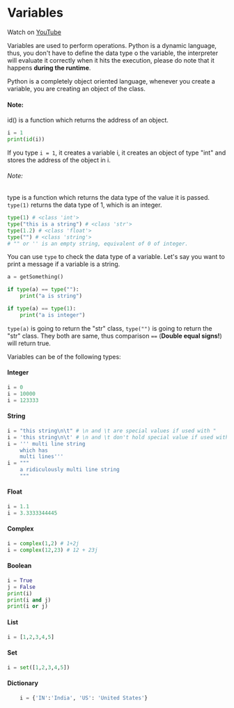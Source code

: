 # Variables

Watch on [YouTube](https://www.youtube.com/watch?v=3_-W0S1VdLo)

Variables are used to perform operations. Python is a dynamic language, thus, you don't have to define the data type o the variable, the interpreter will evaluate it correctly when it hits the execution, please do note that it happens **during the runtime**.

Python is a completely object oriented language, whenever you create a variable, you are creating an object of the class. 

#### Note:

id() is a function which returns the address of an object.

```python
i = 1
print(id(i))
```

If you type `i = 1`, it creates a variable i, it creates an object of type "int" and stores the address of the object in i.

###### Note:
type is a function which returns the data type of the value it is passed. `type(1)` returns the data type of 1, which is an integer.

```python
type(1) # <class 'int'>
type("this is a string") # <class 'str'>
type(1.2) # <class 'float'>
type("") # <class 'string'> 
# "" or '' is an empty string, equivalent of 0 of integer.
```

You can use `type` to check the data type of a variable. Let's say you want to print a message if a variable is a string.

```python
a = getSomething()

if type(a) == type(""):
	print("a is string")

if type(a) == type(1):
	print("a is integer")
```

`type(a)` is going to return the "str" class, `type("")` is going to return the "str" class. They both are same, thus comparison `==` (**Double equal signs!**) will return true.

Variables can be of the following types:

#### Integer

```python
i = 0
i = 10000
i = 123333
```

#### String

```python
i = "this string\n\t" # \n and \t are special values if used with "
i = 'this string\n\t' # \n and \t don't hold special value if used with '
i = ''' multi line string
	which has
	multi lines'''
i = """
	a ridiculously multi line string
	"""
```

#### Float

```python
i = 1.1
i = 3.3333344445
```

#### Complex

```python
i = complex(1,2) # 1+2j
i = complex(12,23) # 12 + 23j
```

#### Boolean

```python
i = True
j = False
print(i)
print(i and j)
print(i or j)
```

#### List

```python
i = [1,2,3,4,5]
```

#### Set

```python
i = set([1,2,3,4,5])
```

#### Dictionary

```python
	i = {'IN':'India', 'US': 'United States'}
```